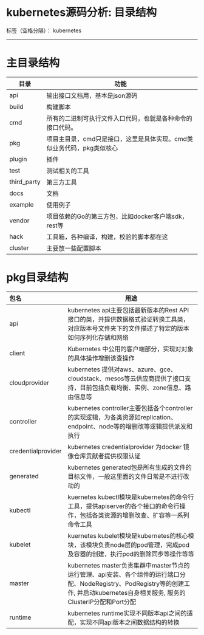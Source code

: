 ﻿# kubernetes源码分析: 目录结构

标签（空格分隔）： kubernetes

---

# 主目录结构

|目录|功能|
| --- | --- |
|api|输出接口文档用，基本是json源码|
|build|构建脚本|
|cmd|所有的二进制可执行文件入口代码，也就是各种命令的接口代码。|
|pkg|项目主目录，cmd只是接口，这里是具体实现。cmd类似业务代码，pkg类似核心|
|plugin|插件
|test|测试相关的工具|
|third_party|第三方工具|
|docs|文档|
|example|使用例子|
|vendor|项目依赖的Go的第三方包，比如docker客户端sdk，rest等|
|hack|工具箱，各种编译，构建，校验的脚本都在这|
|cluster|主要放一些配置脚本|

# pkg目录结构

|包名|	用途|
| :--- | ---|
|api|	kubernetes api主要包括最新版本的Rest API接口的类，并提供数据格式验证转换工具类，对应版本号文件夹下的文件描述了特定的版本如何序列化存储和网络|	
|client|	Kubernetes 中公用的客户端部分，实现对对象的具体操作增删该查操作|	
|cloudprovider|	kubernetes 提供对aws、azure、gce、cloudstack、mesos等云供应商提供了接口支持，目前包括负载均衡、实例、zone信息、路由信息等|	
|controller|	kubernetes controller主要包括各个controller的实现逻辑，为各类资源如replication、endpoint、node等的增删改等逻辑提供派发和执行|	
|credentialprovider|kubernetes credentialprovider 为docker 镜像仓库贡献者提供权限认证|	
|generated|	kubernetes generated包是所有生成的文件的目标文件，一般这里面的文件日常是不进行改动的|	
|kubectl|kuernetes kubectl模块是kubernetes的命令行工具，提供apiserver的各个接口的命令行操作，包括各类资源的增删改查、扩容等一系列命令工具|	
|kubelet|kuernetes kubelet模块是kubernetes的核心模块，该模块负责node层的pod管理，完成pod及容器的创建，执行pod的删除同步等操作等等|	
|master	|kubernetes master负责集群中master节点的运行管理、api安装、各个组件的运行端口分配、NodeRegistry、PodRegistry等的创建工作, 并启动kubernetes自身相关服务, 服务的ClusterIP分配和Port分配|	
|runtime|kubernetes runtime实现不同版本api之间的适配，实现不同api版本之间数据结构的转换|








